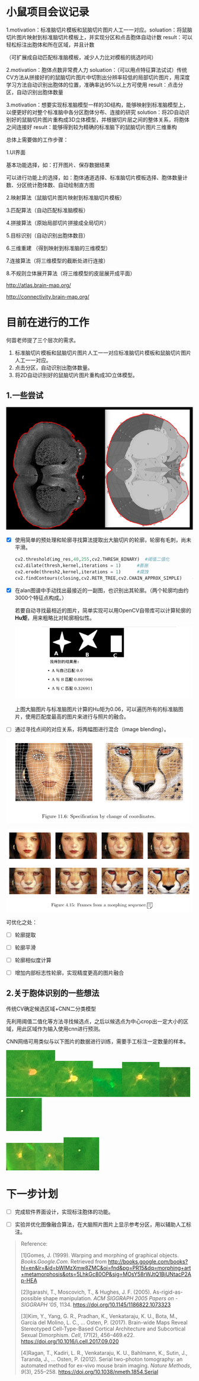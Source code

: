 # 小鼠项目会议记录



1.motivation：标准脑切片模板和鼠脑切片图片人工一一对应。soluation：将鼠脑切片图片映射到标准脑切片模板上，并实现分区和点击胞体自动计数 result：可以轻松标注出胞体和所在区域，并且计数

（可扩展成自动匹配标准脑模板，减少人力比对模板的挑选时间）

2.motivation：胞体点数非常费人力  soluation：（可以用点特征算法试试）传统CV方法从拼接好的的鼠脑切片图片中切割出分辨率较低的局部切片图片，用深度学习方法自动识别出胞体的位置，准确率达95%以上方可使用 result：点击分区，自动识别出胞体数量

3.motivation：想要实现标准脑模型一样的3D结构，能够映射到标准脑模型上，以便更好的对整个标准脑中各分区胞体分布、连接的研究 solution：将2D自动识别好的鼠脑切片图片重构成3D立体模型，并根据切片层之间的整体关系，将胞体之间连接好 result：能够得到较为精确的标准脑下的鼠脑切片图片三维重构

总体上需要做的工作步骤：

1.UI界面

基本功能选择，如：打开图片、保存数据结果

可以进行功能上的选择，如：胞体通道选择、标准脑切片模板选择、胞体数量计数、分区统计胞体数、自动绘制直方图

2.映射算法（鼠脑切片图片映射到标准脑切片模板）

3.匹配算法（自动匹配标准脑模板）

4.拼接算法（原始局部切片拼接成全局切片）

5.目标识别（自动识别出胞体数目）

6.三维重建 （得到映射到标准脑的三维模型）

7.连接算法（将三维模型的截断处进行连接）

8.不规则立体展开算法（将三维模型的皮层展开成平面）



http://atlas.brain-map.org/

http://connectivity.brain-map.org/







# 目前在进行的工作

何苗老师提了三个层次的需求。

1. 标准脑切片模板和鼠脑切片图片人工一一对应标准脑切片模板和鼠脑切片图片人工一一对应。
2. 点击分区，自动识别出胞体数量。
3. 将2D自动识别好的鼠脑切片图片重构成3D立体模型。

## 1.一些尝试



![](./2.png)

- [x] 使用简单的预处理和轮廓寻找算法提取出大脑切片的轮廓，轮廓有毛刺，尚未平滑。

  ```python
  cv2.threshold(img_res,40,255,cv2.THRESH_BINARY)  #阈值二值化
  cv2.dilate(thresh,kernel,iterations = 1)		#膨胀
  cv2.erode(thresh2,kernel,iterations = 1)		#腐蚀
  cv2.findContours(closing,cv2.RETR_TREE,cv2.CHAIN_APPROX_SIMPLE)    #寻找轮廓
  ```

- [x] 在alan图谱中手动找出最接近的一副图，也识别出其轮廓。（两个轮廓均由约3000个特征点构成。）

  若要自动寻找最相近的图片，简单实现可以用OpenCV自带库可以计算轮廓的**Hu矩**，用来粗略比对轮廓相似性。

  ![](./3.png)

  上图大脑图片与标准脑图片计算的Hu矩为0.06，可以遍历所有的标准脑图片，使用匹配度最高的图片来进行与照片的融合。

- [ ] 通过寻找点间的对应关系，将两幅图进行混合（image blending）。

![](./1.png)

![](./4.png)

可优化之处：

- [ ] 轮廓提取
- [ ] 轮廓平滑
- [ ] 轮廓相似度计算
- [ ] 增加内部标志性轮廓，实现精度更高的图片融合





## 2.关于胞体识别的一些想法

传统CV确定候选区域+CNN二分类模型



先利用阈值二值化等方法寻找候选点，之后以候选点为中心crop出一定大小的区域，用此区域作为输入使用cnn进行预测。



CNN网络可用类似与以下图片的数据进行训练，需要手工标注一定数量的样本。

![](./6.png)![](./7.png)![](./9.png)![](./11.png)![](./12.png)![](./13.png)

![](./14.png)![](./16.png)![](./13.png)





# 下一步计划

- [ ] 完成软件界面设计，实现标注胞体的功能。
- [ ] 实验并优化图像融合算法，在大脑照片图片上显示参考分区，用以辅助人工标注。



> Reference:
>
> [1]Gomes, J. (1999). Warping and morphing of graphical objects. *Books.Google.Com*. Retrieved from http://books.google.com/books?hl=en&lr=&id=bWlMzXmw8ZMC&oi=fnd&pg=PR15&dq=morphing+art+metamorphosis&ots=5LhkGc80OP&sig=MOsY58rWJtQ1BjUNtacP2Ap-HEA
>
> [2]Igarashi, T., Moscovich, T., & Hughes, J. F. (2005). As-rigid-as-possible shape manipulation. *ACM SIGGRAPH 2005 Papers on - SIGGRAPH ’05*, 1134. https://doi.org/10.1145/1186822.1073323
>
> [3]Kim, Y., Yang, G. R., Pradhan, K., Venkataraju, K. U., Bota, M., García del Molino, L. C., … Osten, P. (2017). Brain-wide Maps Reveal Stereotyped Cell-Type-Based Cortical Architecture and Subcortical Sexual Dimorphism. *Cell*, *171*(2), 456–469.e22. https://doi.org/10.1016/j.cell.2017.09.020
>
> [4]Ragan, T., Kadiri, L. R., Venkataraju, K. U., Bahlmann, K., Sutin, J., Taranda, J., … Osten, P. (2012). Serial two-photon tomography: an automated method for ex-vivo mouse brain imaging. *Nature Methods*, *9*(3), 255–258. https://doi.org/10.1038/nmeth.1854.Serial



